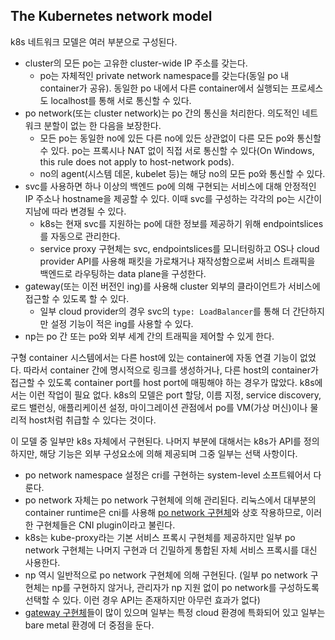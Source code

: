 ## The Kubernetes network model
k8s 네트워크 모델은 여러 부분으로 구성된다.
- cluster의 모든 po는 고유한 cluster-wide IP 주소를 갖는다.
    - po는 자체적인 private network namespace를 갖는다(동일 po 내 container가 공유). 동일한 po 내에서 다른 container에서 실행되는 프로세스도 localhost를 통해 서로 통신할 수 있다.
- po network(또는 cluster network)는 po 간의 통신을 처리한다. 의도적인 네트워크 분할이 없는 한 다음을 보장한다.
    - 모든 po는 동일한 no에 있든 다른 no에 있든 상관없이 다른 모든 po와 통신할 수 있다. po는 프록시나 NAT 없이 직접 서로 통신할 수 있다(On Windows, this rule does not apply to host-network pods).
    - no의 agent(시스템 데몬, kubelet 등)는 해당 no의 모든 po와 통신할 수 있다.
- svc를 사용하면 하나 이상의 백엔드 po에 의해 구현되는 서비스에 대해 안정적인 IP 주소나 hostname을 제공할 수 있다. 이때 svc를 구성하는 각각의 po는 시간이 지남에 따라 변경될 수 있다.
    - k8s는 현재 svc를 지원하는 po에 대한 정보를 제공하기 위해 endpointslices를 자동으로 관리한다.
    - service proxy 구현체는 svc, endpointslices를 모니터링하고 OS나 cloud provider API를 사용해 패킷을 가로채거나 재작성함으로써 서비스 트래픽을 백엔드로 라우팅하는 data plane을 구성한다.
- gateway(또는 이전 버전인 ing)를 사용해 cluster 외부의 클라이언트가 서비스에 접근할 수 있도록 할 수 있다.
    - 일부 cloud provider의 경우 svc의 `type: LoadBalancer`를 통해 더 간단하지만 설정 기능이 적은 ing를 사용할 수 있다.
- np는 po 간 또는 po와 외부 세계 간의 트래픽을 제어할 수 있게 한다.

구형 container 시스템에서는 다른 host에 있는 container에 자동 연결 기능이 없었다. 따라서 container 간에 명시적으로 링크를 생성하거나, 다른 host의 container가 접근할 수 있도록 container port를 host port에 매핑해야 하는 경우가 많았다. k8s에서는 이런 작업이 필요 없다. k8s의 모델은 port 할당, 이름 지정, service discovery, 로드 밸런싱, 애플리케이션 설정, 마이그레이션 관점에서 po를 VM(가상 머신)이나 물리적 host처럼 취급할 수 있다는 것이다.

이 모델 중 일부만 k8s 자체에서 구현된다. 나머지 부분에 대해서는 k8s가 API를 정의하지만, 해당 기능은 외부 구성요소에 의해 제공되며 그중 일부는 선택 사항이다.
- po network namespace 설정은 cri를 구현하는 system-level 소프트웨어서 다룬다.
- po network 자체는 po network 구현체에 의해 관리된다. 리눅스에서 대부분의 container runtime은 cni를 사용해 [po network 구현체](https://kubernetes.io/docs/concepts/cluster-administration/addons/#networking-and-network-policy)와 상호 작용하므로, 이러한 구현체들은 CNI plugin이라고 불린다.
- k8s는 kube-proxy라는 기본 서비스 프록시 구현체를 제공하지만 일부 po network 구현체는 나머지 구현과 더 긴밀하게 통합된 자체 서비스 프록시를 대신 사용한다.
- np 역시 일반적으로 po network 구현체에 의해 구현된다. (일부 po network 구현체는 np를 구현하지 않거나, 관리자가 np 지원 없이 po network를 구성하도록 선택할 수 있다. 이런 경우 API는 존재하지만 아무런 효과가 없다)
- [gateway 구현체](https://gateway-api.sigs.k8s.io/implementations/)들이 많이 있으며 일부는 특정 cloud 환경에 특화되어 있고 일부는 bare metal 환경에 더 중점을 둔다.

